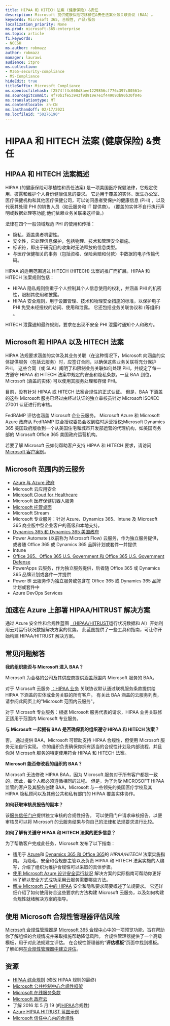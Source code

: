 ```yaml
---
title: HIPAA 和 HITECH 法案 (健康保险) &责任
description: Microsoft 提供健康保险可移植性&责任法案业务关联协议 (BAA) 。
keywords: Microsoft 365, 合规性, 产品/服务
localization_priority: None
ms.prod: microsoft-365-enterprise
ms.topic: article
f1.keywords:
- NOCSH
ms.author: robmazz
author: robmazz
manager: laurawi
audience: itpro
ms.collection:
- M365-security-compliance
- MS-Compliance
hideEdit: true
titleSuffix: Microsoft Compliance
ms.openlocfilehash: f2574ff4c660d8aee1229856cf776c397c80561e
ms.sourcegitcommit: 4f70b1fe53943f9d919e7e1f449093b90b30f046
ms.translationtype: MT
ms.contentlocale: zh-CN
ms.lasthandoff: 02/17/2021
ms.locfileid: "50276190"
---
```

# <a name="health-insurance-portability-and-accountability-hipaa--hitech-acts"></a>HIPAA 和 HITECH 法案 (健康保险) &责任

## <a name="hipaa-and-the-hitech-act-overview"></a>HIPAA 和 HITECH 法案概述

HIPAA (的健康保险可移植性和责任法案) 是一项美国医疗保健法律，它规定使用、披露和维护个人身份健康信息的要求。 它适用于覆盖的实体、医生办公室、医疗保健机构和其他医疗保健公司，可以访问患者受保护的健康信息 (PHI) ，以及代表其处理 PHI 的销售人员（如云服务和 IT 提供商）。  (覆盖的实体不自行执行声明或数据处理等功能;他们依赖业务关联来这样做。) 

法律在四个一般领域规范 PHI 的使用和传播：

- 隐私，涵盖患者机密性。
- 安全性，它处理信息保护，包括物理、技术和管理安全措施。
- 标识符，即出于研究目的收集时无法释放的信息类型。
- 与医疗保健相关的事务（包括资格、保险索赔和付款）中数据的电子传输代码。

HIPAA 的适用范围通过 HITECH (HITECH) 法案的推广而扩展。HIPAA 和 HITECH 法案规则包括：

- HIPAA 隐私规则侧重于个人控制其个人信息使用的权利，并涵盖 PHI 的机密性，限制其使用和披露。
- HIPAA 安全规则，用于设置管理、技术和物理安全措施的标准，以保护电子 PHI 免受未经授权的访问、使用和泄露。 它还包括业务关联协议和 (等组织) 。

HITECH 泄露通知最终规则，要求在出现不安全 PHI 泄露时通知个人和政府。

## <a name="microsoft-and-hipaa-and-the-hitech-act"></a>Microsoft 和 HIPAA 以及 HITECH 法案

HIPAA 法规要求涵盖的实体及其业务关联（在这种情况下，Microsoft 向涵盖的实体提供服务（包括云服务）时，应签订合同，以确保这些业务关联将充分保护 PHI。 这些合同（或 SLA）阐明了和限制业务关联如何处理 PHI，并规定了每一方遵守 HIPAA 和 HITECH 法案中规定的安全和隐私条款。一旦 BAA 到位，Microsoft (涵盖的实体) 可以使用其服务处理和存储 PHI。

目前，没有针对 HIPAA 或 HITECH 法案合规性的正式认证。 但是，BAA 下涵盖的这些 Microsoft 服务已经过由经过认证的独立审核员针对 Microsoft ISO/IEC 27001 认证进行的审核。

FedRAMP 评估也涵盖 Microsoft 企业云服务。 Microsoft Azure 和 Microsoft Azure 政府从 FedRAMP 联合授权委员会收到临时运营授权;Microsoft Dynamics 365 美国政府版收到一个从美国住宅和城市开发部运营的代理机构，如美国商务部的 Microsoft Office 365 美国政府运营机构。

若要了解 Microsoft 云如何帮助客户支持 HIPAA 和 HITECH 要求，请访问 [Microsoft 客户案例](https://customers.microsoft.com)。

## <a name="microsoft-in-scope-cloud-services"></a>Microsoft 范围内的云服务

- [Azure 与 Azure 政府](https://aka.ms/AzureCompliance)
- Microsoft 云应用安全
- [Microsoft Cloud for Healthcare](https://aka.ms/MicrosoftCloudforHealthcareCompliance)
- Microsoft 医疗保健机器人服务
- [Microsoft 托管桌面](/microsoft-365/managed-desktop/intro/compliance)
- Microsoft Stream
- Microsoft 专业服务：针对 Azure、Dynamics 365、Intune 及 Microsoft 365 商业版中型企业客户的高级和本地支持。
- [Dynamics 365 和 Dynamics 365 美国政府](https://aka.ms/d365-compliance-list)
- Power Automate (以前称为 Microsoft Flow) 云服务，作为独立服务提供，或者随 Office 365 或 Dynamics 365 品牌计划或套件一并提供
- Intune
- [Office 365、Office 365 U.S. Government 和 Office 365 U.S. Government Defense](https://go.microsoft.com/fwlink/p/?LinkID=2077751)
- PowerApps 云服务，作为独立服务提供，后者随 Office 365 或 Dynamics 365 品牌计划或套件一并提供
- Power BI 云服务作为独立服务或包含在 Office 365 或 Dynamics 365 品牌计划或套件中
- Azure DevOps Services

## <a name="accelerate-your-deployment-of-hipaahitrust-solutions-on-azure"></a>加速在 Azure 上部署 HIPAA/HITRUST 解决方案

通过 Azure 安全性和合规性蓝图 [（HIPAA/HITRUST](/azure/governance/blueprints/samples/hipaa-hitrust-9-2)运行状况数据和 AI）开始利用云对运行状况数据解决方案的优势。 此蓝图提供了一些工具和指南，可让你开始构建 HIPAA/HITRUST 解决方案。

## <a name="frequently-asked-questions"></a>常见问题解答

**我的组织能否与 Microsoft 进入 BAA？**

Microsoft 为合格的公司及其供应商提供涵盖范围内 Microsoft 服务的 BAA。

对于 Microsoft 云服务 [：HIPAA 业务](https://aka.ms/BAA) 关联协议默认通过联机服务条款提供给 HIPAA 下涵盖的实体或业务关联的所有客户。 有关此 BAA 涵盖的云服务列表，请参阅此网页上的"Microsoft 范围内云服务"。

对于 Microsoft 专业服务：根据 Microsoft 服务代表的请求，HIPAA 业务关联修正适用于范围内 Microsoft 专业服务。

**与 Microsoft 一起拥有 BAA 是否确保我的组织遵守 HIPAA 和 HITECH 法案？**

否。 通过提供 BAA，Microsoft 可帮助支持 HIPAA 合规性，但使用 Microsoft 服务无法自行实现。 你的组织负责确保你拥有适当的合规性计划及内部流程，并且你对 Microsoft 服务的特定使用符合 HIPAA 和 HITECH 法案。

**Microsoft 能否修改我的组织的 BAA？**

Microsoft 无法修改 HIPAA BAA，因为 Microsoft 服务对于所有客户都是一致的，因此，每个人都必须遵循相同的过程。 但是，为了为受 MICROSOFT HIPAA 监管的客户及其服务创建 BAA，Microsoft 与一些领先的美国医疗学校及其 HIPAA 隐私顾问以及其他公共和私有部门的 HIPAA 覆盖实体协作。

**如何获取审核员报告的副本？**

该[服务信任门户](https://www.microsoft.com/trustcenter/STP/default.aspx)提供独立审核的合规性报告。 可以使用门户请求审核报告，以便审核员可以将 Microsoft 的云服务结果与你自己的法律和法规要求进行比较。

**如何了解有关遵守 HIPAA 和 HITECH 法案的更多信息？**

为了帮助客户完成此任务，Microsoft 发布了以下指南：

- 适用于 [Azure](/azure/governance/blueprints/samples/hipaa-hitrust/)和 [Dynamics 365 和 Office 365](https://go.microsoft.com/fwlink/?LinkID=257510)的 *HIPAA/HITECH* 法案实施指南。 为隐私、安全和合规部主管以及负责 HIPAA 和 HITECH 法案实施的人编写，介绍了组织为维护合规性可以采取的具体步骤。
- [使用 Microsoft Azure 设计安全运行状况](https://aka.ms/azureindustrysecurity) 解决方案的实际指南可帮助你更好地了解以安全方式成功采用云服务需要哪些方法。
- [解决 Microsoft 云中的 HIPAA](https://smb.blob.core.windows.net/smbproduction/Content/Microsoft_Cloud_Healthcare_HIPAA_Security_Privacy.pdf) 安全和隐私要求简要概述了法规要求。 它还详细介绍了如何使用符合这些要求的方法构建 Microsoft 云服务，以及如何构建合规性就绪解决方案的指导。

## <a name="use-microsoft-compliance-manager-to-assess-your-risk"></a>使用 Microsoft 合规性管理器评估风险

[Microsoft 合规性管理器](/microsoft-365/compliance/compliance-manager)是 [Microsoft 365 合规中心](/microsoft-365/compliance/microsoft-365-compliance-center)中的一项预览功能，旨在帮助你了解组织的合规情况并采取措施帮助降低风险。 合规性管理器提供了一个高级模板，用于对此法规建立评估。 在合规性管理器的“**评估模板**”页面中找到模板。 了解如何[在合规性管理器中建立评估](/microsoft-365/compliance/compliance-manager-assessments)。

## <a name="resources"></a>资源

- [HIPAA 综合规则](https://aka.ms/HIPAA-omnibus) (修改 HIPAA 规则的最终) 
- [Microsoft 公共控制中心合规性框架](https://www.microsoft.com/trustcenter/common-controls-hub)
- [Microsoft 在线服务条款](https://aka.ms/Online-Services-Terms)
- [Microsoft 政府云](https://go.microsoft.com/fwlink/p/?linkid=2087246)
- 了解 2016 年 5 月 19 (的[HIPAA](https://www.youtube.com/embed/6ptdye1LZ5k?autoplay=0)合规性) 
- [Azure HIPAA HITRUST 蓝图示例](/azure/governance/blueprints/samples/hipaa-hitrust/)
- [Microsoft 信任中心内的合规性](https://www.microsoft.com/trust-center/compliance/compliance-overview)
